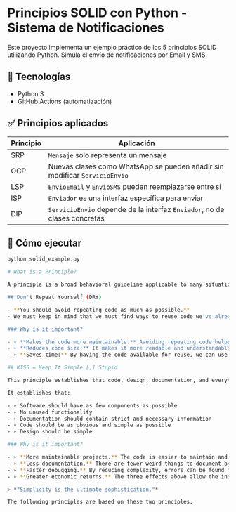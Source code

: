 
# Principios SOLID con Python - Sistema de Notificaciones

Este proyecto implementa un ejemplo práctico de los 5 principios SOLID utilizando Python. Simula el envío de notificaciones por Email y SMS.

## 🔧 Tecnologías
- Python 3
- GitHub Actions (automatización)

## ✅ Principios aplicados

| Principio | Aplicación |
|----------|------------|
| SRP      | `Mensaje` solo representa un mensaje |
| OCP      | Nuevas clases como WhatsApp se pueden añadir sin modificar `ServicioEnvio` |
| LSP      | `EnvioEmail` y `EnvioSMS` pueden reemplazarse entre sí |
| ISP      | `Enviador` es una interfaz específica para enviar |
| DIP      | `ServicioEnvio` depende de la interfaz `Enviador`, no de clases concretas |

## 🚀 Cómo ejecutar
```bash
python solid_example.py

# What is a Principle?

A principle is a broad behavioral guideline applicable to many situations. In general, a principle doesn't tell you exactly what to do, but rather gives you clues as to the correct course of action across a wide range of situations. The details are up to you.

## Don't Repeat Yourself (DRY)

- **You should avoid repeating code as much as possible.**
- We must keep in mind that we must find ways to reuse code we've already created to avoid getting tangled up.

### Why is it important?

- ➢ **Makes the code more maintainable:** Avoiding repeating code helps us make changing functionality more practical.
- ➢ **Reduces code size:** It makes it more readable and understandable because there's less code to understand.
- ➢ **Saves time:** By having the code available for reuse, we can use it and shorten coding time.

## KISS = Keep It Simple [,] Stupid

This principle establishes that code, design, documentation, and everything related to it should be simple.

It establishes that:

- ➢ Software should have as few components as possible
- ➢ No unused functionality
- ➢ Documentation should contain strict and necessary information
- ➢ Code should be as obvious and simple as possible
- ➢ Design should be simple

### Why is it important?

- ➢ **More maintainable projects.** The code is easier to maintain and update.
- ➢ **Less documentation.** There are fewer weird things to document by making the code simpler.
- ➢ **Faster debugging.** By reducing complexity, errors can be found more quickly.
- ➢ **Greater economic returns.** The three effects above allow the initial financial investment in the code created to yield greater returns.

> *"Simplicity is the ultimate sophistication."*

The following principles are based on these two principles.

